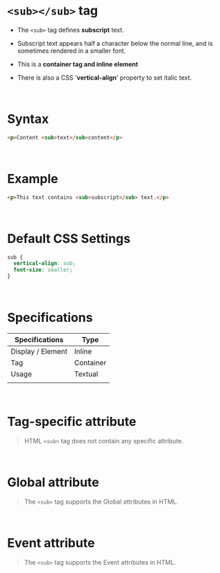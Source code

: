 # `<sub></sub>` tag

- The `<sub>` tag defines **subscript** text.

- Subscript text appears half a character below the normal line, and is sometimes rendered in a smaller font.

- This is a **container tag and inline element**

- There is also a CSS '**vertical-align**' property to set italic text.

&nbsp;

# Syntax

```html
<p>Content <sub>text</sub>content</p>
```

&nbsp;

# Example

```html
<p>This text contains <sub>subscript</sub> text.</p>
```

&nbsp;

# Default CSS Settings

```css
sub {
  vertical-align: sub;
  font-size: smaller;
}
```

&nbsp;

# Specifications

| Specifications    | Type      |
| ----------------- | --------- |
| Display / Element | Inline    |
| Tag               | Container |
| Usage             | Textual   |
|                   |           |

&nbsp;

# Tag-specific attribute

> HTML `<sub>` tag does not contain any specific attribute.

&nbsp;

# Global attribute

> The `<sub>` tag supports the Global attributes in HTML.

&nbsp;

# Event attribute

> The `<sub>` tag supports the Event attributes in HTML.
